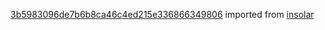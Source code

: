 [3b5983096de7b6b8ca46c4ed215e336866349806](https://github.com/insolar/insolar/commit/3b5983096de7b6b8ca46c4ed215e336866349806) imported from [insolar](https://github.com/insolar/insolar)

